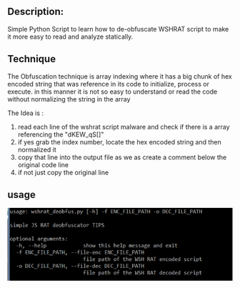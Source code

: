 
## Description:
Simple Python Script to learn how to de-obfuscate WSHRAT script to make it more easy to read and analyze statically.

## Technique
The Obfuscation technique is array indexing where it has a big chunk of hex encoded string that was reference in its code to initialize, process or execute.
in this manner it is not so easy to understand or read the code without normalizing the string in the array


The Idea is :
1. read each line of the wshrat script malware and check if there is a array referencing the  "dKEW_qS[]"
2. if yes grab the index number, locate the hex encoded string and then normalized it
3. copy that line into the output file as we as create a comment below the original code line 
4. if not just copy the original line

## usage 
<img src ="screenshots/1.png"> </img>
